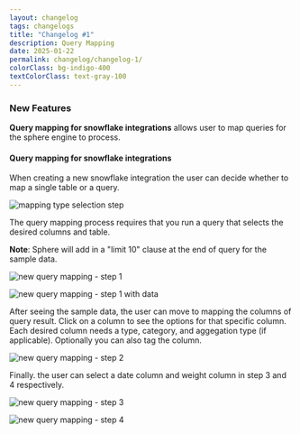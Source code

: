 ```yaml
---
layout: changelog
tags: changelogs
title: "Changelog #1"
description: Query Mapping
date: 2025-01-22
permalink: changelog/changelog-1/
colorClass: bg-indigo-400
textColorClass: text-gray-100
---
```


### New Features

**Query mapping for snowflake integrations** allows user to map queries for the sphere engine to process.

####  Query mapping for snowflake integrations

When creating a new snowflake integration the user can decide whether to map a single table or a query.

![mapping type selection step](/assets/images/2025-01-21_integration_type_selection.png "mapping type selection step")

The query mapping process requires that you run a query that selects the desired columns and table. 

**Note**: Sphere will add in a "limit 10" clause at the end of query for the sample data.

![new query mapping - step 1](/assets/images/2025-01-21_query_integration_new_step_1_empty.png "new query mapping - step 1 empty")

![new query mapping - step 1 with data](/assets/images/2025-01-21_query_integration_new_step_1_data.png "new query mapping - step 1 with data")

<!--TODO: Remove sensitive data from imge above-->

After seeing the sample data, the user can move to mapping the columns of query result. Click on a column to see the options for that specific column. Each desired column needs a type, category, and aggegation type (if applicable). Optionally you can also tag the column.

<!--TODO: Step 2 Image/Screenshot-->

![new query mapping - step 2](/assets/images/sphere_placeholder_image.png "new query mapping - step 2")

 Finally. the user can select a date column and weight column in step 3 and 4 respectively. 

<!--TODO: Step 3 Image/Screenshot -->

![new query mapping - step 3](/assets/images/sphere_placeholder_image.png "new query mapping - step 4")

<!--TODO: Step 4 Image/Screenshot-->

![new query mapping - step 4](/assets/images/sphere_placeholder_image.png "new query mapping - step 4")

